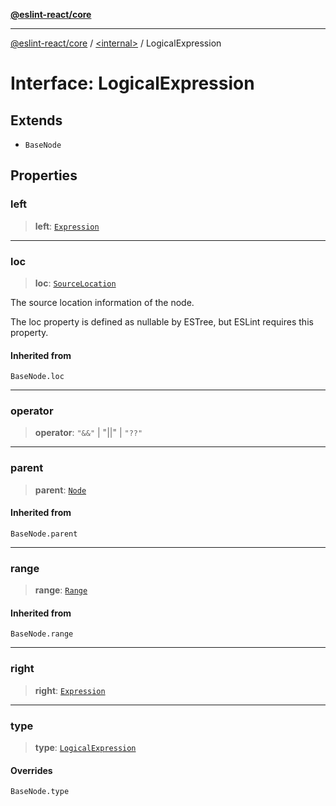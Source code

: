 [**@eslint-react/core**](../../README.md)

***

[@eslint-react/core](../../README.md) / [\<internal\>](../README.md) / LogicalExpression

# Interface: LogicalExpression

## Extends

- `BaseNode`

## Properties

### left

> **left**: [`Expression`](../type-aliases/Expression.md)

***

### loc

> **loc**: [`SourceLocation`](SourceLocation.md)

The source location information of the node.

The loc property is defined as nullable by ESTree, but ESLint requires this property.

#### Inherited from

`BaseNode.loc`

***

### operator

> **operator**: `"&&"` \| "\|\|" \| `"??"`

***

### parent

> **parent**: [`Node`](../type-aliases/Node.md)

#### Inherited from

`BaseNode.parent`

***

### range

> **range**: [`Range`](../type-aliases/Range.md)

#### Inherited from

`BaseNode.range`

***

### right

> **right**: [`Expression`](../type-aliases/Expression.md)

***

### type

> **type**: [`LogicalExpression`](../README.md#logicalexpression)

#### Overrides

`BaseNode.type`
